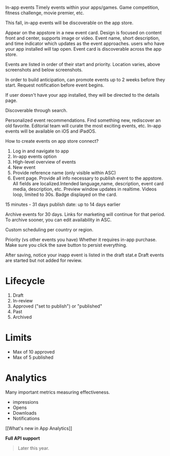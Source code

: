 In-app events
Timely events within your apps/games.  Game competition, fitness challenge, movie premier, etc.

This fall, in-app events will be discoverable on the app store.

Appear on the appstore in a new event card.  Design is focused on content front and center, supports image or video.  Event name, short description, and time indicator which updates as the event approaches.  users who have your app installed will tap open.  Event card is discoverable across the app store.

Events are listed in order of their start and priority.  Location varies, above screenshots and below screenshots.

In order to build anticipation, can promote events up to 2 weeks before they start.  Request notification before event begins.

If user doesn't have your app installed, they will be directed to the details page.

Discoverable through search.  

Personalized event recommendations.  Find something new, rediscover an old favorite.  Editorial team will curate the most exciting events, etc.  In-app events will be available on iOS and iPadOS.

How to create events on app store connect?

1.  Log in and navigate to app
2.  In-app events option
3.  HIgh-level overview of events
4.  New event
5.  Provide reference name (only visible within ASC)
6.  Event page.  Provide all info necessary to publish event to the appstore.  All fields are localized.Intended language,name, description, event card media, description, etc.  Preview window updates in realtime. Videos loop, limited to 30s.  Badge displayed on the card.  

15 minutes - 31 days
publish date: up to 14 days earlier

Archive events for 30 days.  Links for marketing will continue for that period.  To archive sooner, you can edit availability in ASC.

Custom scheduling per country or region.  

Priority (vs other events you have)
Whether it requires in-app purchase.
Make sure you click the save button to persist everything.

After saving, notice your inapp event is listed in the draft stat.e  Draft events are started but not added for review.

# Lifecycle
1. Draft
2. In-review
3. Approved ("set to publish") or "published"
4. Past
5. Archived

# Limits
* Max of 10 approved
* Max of 5 published

# Analytics
Many important metrics measuring effectiveness.

* impressions
* Opens
* Downloads
* Notifications

[[What's new in App Analytics]]

**Full API support**
> Later this year.






